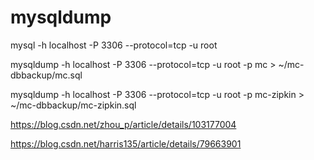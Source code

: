 # mysqldump


mysql -h localhost -P 3306 --protocol=tcp -u root

mysqldump  -h localhost -P 3306 --protocol=tcp -u root -p mc > ~/mc-dbbackup/mc.sql

mysqldump  -h localhost -P 3306 --protocol=tcp -u root -p mc-zipkin > ~/mc-dbbackup/mc-zipkin.sql

https://blog.csdn.net/zhou_p/article/details/103177004

https://blog.csdn.net/harris135/article/details/79663901